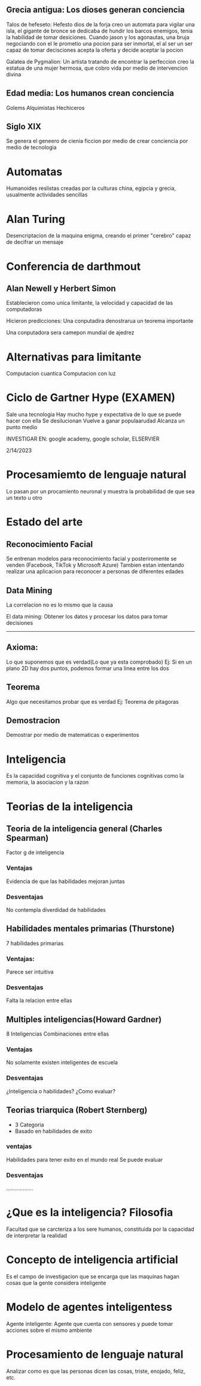 ## Grecia antigua: Los dioses generan conciencia
Talos de hefeseto: Hefesto dios de la forja creo un automata para vigilar una isla, el gigante de bronce se dedicaba de hundir los barcos enemigos, tenia la habilidad de tomar desiciones.
Cuando jason y los agonautas, una bruja negociando con el le prometio una pocion para ser inmortal, el al ser un ser capaz de tomar decisciones acepta la oferta y decide aceptar la pocion

Galatea de Pygmalion: Un artista tratando de encontrar la perfeccion creo la estatua de una mujer hermosa, que cobro vida por medio de intervencion divina


## Edad media: Los humanos crean conciencia
Golems
Alquimistas
Hechiceros

## Siglo XIX
Se genera el geneero de cienia ficcion por medio de crear conciencia por medio de tecnologia


# Automatas
Humanoides reslistas creadas por la culturas china, egipcia y grecia, usualmente actividades sencillas 

# Alan Turing
Desencriptacion de la maquina enigma, creando el primer "cerebro" capaz de decifrar un mensaje

# Conferencia de darthmout
## Alan Newell y Herbert Simon
Establecieron como unica limitante, la velocidad y capacidad de las computadoras

Hicieron predicciones:
Una conputadira denostrarua un teorema importante

Una conputadora sera camepon mundial de ajedrez

# Alternativas para limitante
Computacion cuantica
Computacion con luz

# Ciclo de Gartner Hype (EXAMEN)
Sale una tecnologia
Hay mucho hype y expectativa de lo que se puede hacer con ella
Se desilucionan
Vuelve a ganar populaarudad
Alcanza un punto medio

INVESTIGAR EN: google academy, google scholar, ELSERVIER


2/14/2023
# Procesamiemto de lenguaje natural
Lo pasan por un procamiento neuronal y muestra la probabilidad de que sea un texto u otro

# Estado del arte

## Reconocimiento Facial
Se entrenan modelos para reconocimiento facial y posteriromente se venden (Facebook, TikTok y Microsoft Azure)
Tambien estan intentando realizar una aplicacion para reconocer a personas de diferentes edades
## Data Mining
La correlacion no es lo mismo que la causa

El data mining: Obtener los datos y procesar los datos para tomar decisiones




----------------
## Axioma:
Lo que suponemos que es verdad(Lo que ya esta comprobado)
Ej: Si en un plano 2D hay dos puntos, podemos formar una linea entre los dos

## Teorema
Algo que necesitamos probar que es verdad
Ej: Teorema de pitagoras

## Demostracion
Demostrar por medio de matematicas o experimentos

# Inteligencia
Es la capacidad cognitiva y el conjunto de funciones cognitivas como la memoria, la asociacion y la razon

# Teorias de la inteligencia
## Teoria de la inteligencia general (Charles Spearman)
Factor g de inteligencia
### Ventajas
Evidencia de que las habilidades mejoran juntas

### Desventajas
No contempla diverdidad de habilidades

## Habilidades mentales primarias (Thurstone)
7 habilidades primarias

### Ventajas:
Parece ser intuitiva

### Desventajas 
Falta la relacion entre ellas

## Multiples inteligencias(Howard Gardner)
8 Inteligencias
Combinaciones entre ellas

### Ventajas
No solamente existen inteligentes de escuela

### Desventajas
¿Inteligencia o habilidades? 
¿Como evaluar?

## Teorias triarquica (Robert Sternberg)
- 3 Categoria
- Basado en habilidades de exito

### ventajas
Habilidades para tener exito en el mundo real
Se puede evaluar

### Desventajas
..................

# ¿Que es la inteligencia? Filosofia
Facultad que se carcteriza a los sere humanos, constituida por la capacidad de interpretar la realidad

# Concepto de inteligencia artificial
Es el campo de investigacion que se encarga que las maquinas hagan cosas que la gente considera inteligente

# Modelo de agentes inteligentess
Agente inteligente: Agente que cuenta con sensores y puede tomar acciones sobre el mismo ambiente

# Procesamiento de lenguaje natural
Analizar como es que las personas dicen las cosas, triste, enojado, feliz, etc.